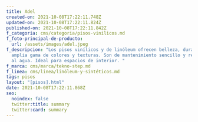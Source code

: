 ```yaml
---
title: Adel
created-on: 2021-10-08T17:22:11.748Z
updated-on: 2021-10-08T17:22:11.824Z
published-on: 2021-10-08T17:22:11.842Z
f_categoria: cms/categoria/pisos-vinilicos.md
f_foto-principal-de-producto:
  url: /assets/images/adel.jpeg
f_descripcion: "Los pisos vinílicos y de linóleum ofrecen belleza, durabilidad y
  amplia gama de colores y texturas. Son de mantenimiento sencillo y resistentes
  al agua. Ideal para espacios de interior. "
f_marca: cms/marca/tekno-step.md
f_linea: cms/linea/linóleum-y-sintéticos.md
tags: pisos
layout: "[pisos].html"
date: 2021-10-08T17:22:11.868Z
seo:
  noindex: false
  twitter:title: summary
  twitter:card: summary
---
```

